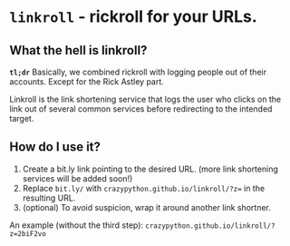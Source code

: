 # `linkroll` - rickroll for your URLs.

## What the hell is linkroll?

**`tl;dr`** Basically, we combined rickroll with logging people out of 
their accounts. Except for the Rick Astley part.

Linkroll is the link shortening service that logs the user who clicks 
on the link out of several common services before redirecting to the
intended target. 

## How do I use it?

1. Create a bit.ly link pointing to the desired URL. (more link shortening services will be added soon!)
2. Replace `bit.ly/` with `crazypython.github.io/linkroll/?z=` in the resulting URL.
3. (optional) To avoid suspicion, wrap it around another link shortner. 

An example (without the third step): `crazypython.github.io/linkroll/?z=2biF2vo`

